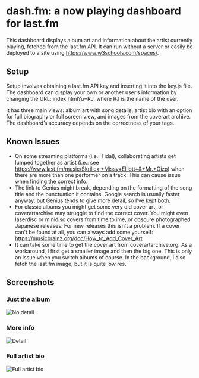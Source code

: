 # dash.fm: a now playing dashboard for last.fm
This dashboard displays album art and information about the artist currently playing, fetched from the last.fm API. It can run without a server or easily be deployed to a site using https://www.w3schools.com/spaces/. 

## Setup
Setup involves obtaining a last.fm API key and inserting it into the key.js file. The dashboard can display your own or another user’s information by changing the URL: index.html?u=RJ, where RJ is the name of the user. 

It has three main views: album art with song details, artist bio with an option for full biography or full screen view, and images from the coverart archive. The dashboard’s accuracy depends on the correctness of your tags.

## Known Issues
* On some streaming platforms (i.e.: Tidal), collaborating artists get lumped together as artist (i.e.: see https://www.last.fm/music/Skrillex,+Missy+Elliott+&+Mr.+Oizo) when there are more than one performer on a track. This can cause issue when finding the correct info.
* The link to Genius might break, depending on the formatting of the song title and the punctuation it contains. Google search is usually faster anyway, but Genius tends to give more detail, so I've kept both. 
* For classic albums you might get some very old cover art, or coverartarchive may struggle to find the correct cover. You might even laserdisc or minidisc covers from time to ime, or obscure photographed Japanese releases. For new releases this isn't a problem. If a cover can't be found at all, you can always add some yourself: https://musicbrainz.org/doc/How_to_Add_Cover_Art
* It can take some time to get the cover art from coverartarchive.org. As a workaround, I first get a smaller image and then the big one. This is only an issue when you switch albums of course. In the background, I also fetch the last.fm image, but it is quite low res.

## Screenshots
### Just the album
![No detail](https://github.com/peterdconradie/dash.fm/blob/main/screens/no_detail_view.png)

### More info
![Detail](https://github.com/peterdconradie/dash.fm/blob/main/screens/detail_view.png)

### Full artist bio
![Full artist bio](https://github.com/peterdconradie/dash.fm/blob/main/screens/full_bio.png)